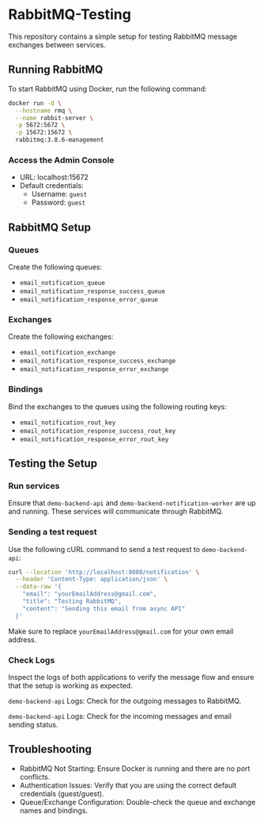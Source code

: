 # RabbitMQ-Testing

This repository contains a simple setup for testing RabbitMQ message exchanges between services.

## Running RabbitMQ

To start RabbitMQ using Docker, run the following command:

```sh
docker run -d \
  --hostname rmq \
  --name rabbit-server \
  -p 5672:5672 \
  -p 15672:15672 \
  rabbitmq:3.8.6-management
```

### Access the Admin Console

- URL: localhost:15672
- Default credentials:
  - Username: ``` guest ```
  - Password: ``` guest ```

## RabbitMQ Setup

### Queues
Create the following queues:

- ``` email_notification_queue ```
- ``` email_notification_response_success_queue ```
- ``` email_notification_response_error_queue ```

### Exchanges
Create the following exchanges:

- ``` email_notification_exchange ```
- ``` email_notification_response_success_exchange ```
- ``` email_notification_response_error_exchange ```

### Bindings
Bind the exchanges to the queues using the following routing keys:

- ``` email_notification_rout_key ```
- ``` email_notification_response_success_rout_key ```
- ``` email_notification_response_error_rout_key ```

## Testing the Setup

### Run services

Ensure that ``` demo-backend-api ``` and ``` demo-backend-notification-worker ``` are up and running. These services will communicate through RabbitMQ.

### Sending a test request

Use the following cURL command to send a test request to ``` demo-backend-api ```:

```sh
curl --location 'http://localhost:8080/notification' \
  --header 'Content-Type: application/json' \
  --data-raw '{
    "email": "yourEmailAddress@gmail.com",
    "title": "Testing RabbitMQ",
    "content": "Sending this email from async API"
  }'
```

Make sure to replace ``` yourEmailAddress@gmail.com ``` for your own email address.

### Check Logs

Inspect the logs of both applications to verify the message flow and ensure that the setup is working as expected.

``` demo-backend-api ``` Logs: Check for the outgoing messages to RabbitMQ.

``` demo-backend-api ``` Logs: Check for the incoming messages and email sending status.

## Troubleshooting

- RabbitMQ Not Starting: Ensure Docker is running and there are no port conflicts.
- Authentication Issues: Verify that you are using the correct default credentials (guest/guest).
- Queue/Exchange Configuration: Double-check the queue and exchange names and bindings.
